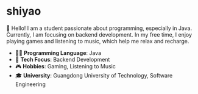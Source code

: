 # shiyao
👋 Hello! I am a student passionate about programming, especially in Java. Currently, I am focusing on backend development. In my free time, I enjoy playing games and listening to music, which help me relax and recharge.

- 👨‍💻 **Programming Language**: Java
- 🔧 **Tech Focus**: Backend Development
- 🎮 **Hobbies**: Gaming, Listening to Music
- 🎓 **University**: Guangdong University of Technology, Software Engineering
